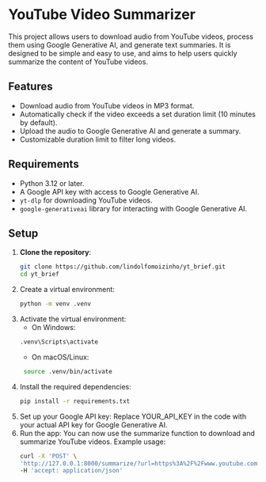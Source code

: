 # YouTube Video Summarizer

This project allows users to download audio from YouTube videos, process them using Google Generative AI, and generate text summaries. It is designed to be simple and easy to use, and aims to help users quickly summarize the content of YouTube videos.

## Features

- Download audio from YouTube videos in MP3 format.
- Automatically check if the video exceeds a set duration limit (10 minutes by default).
- Upload the audio to Google Generative AI and generate a summary.
- Customizable duration limit to filter long videos.
  
## Requirements

- Python 3.12 or later.
- A Google API key with access to Google Generative AI.
- `yt-dlp` for downloading YouTube videos.
- `google-generativeai` library for interacting with Google Generative AI.

## Setup

1. **Clone the repository**:
   ```bash
   git clone https://github.com/lindolfomoizinho/yt_brief.git
   cd yt_brief
   ```
2. Create a virtual environment:
    ```bash
    python -m venv .venv
     ```
3. Activate the virtual environment:
   - On Windows:
    ```bash
    .venv\Scripts\activate
    ```
   - On macOS/Linux:
   ```bash
    source .venv/bin/activate
    ```
4. Install the required dependencies:
    ```bash
    pip install -r requirements.txt
    ```
5. Set up your Google API key: Replace YOUR_API_KEY in the code with your actual API key for Google Generative AI.
6. Run the app: You can now use the summarize function to download and summarize YouTube videos. Example usage:
    ```bash
    curl -X 'POST' \
    'http://127.0.0.1:8000/summarize/?url=https%3A%2F%2Fwww.youtube.com%2Fwatch%3Fv%3DjQI0bsCtdws' \
    -H 'accept: application/json'
